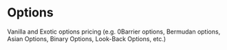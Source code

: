 # Options
Vanilla and Exotic options pricing (e.g. 0Barrier options, Bermudan options, Asian Options, Binary Options, Look-Back Options, etc.)

